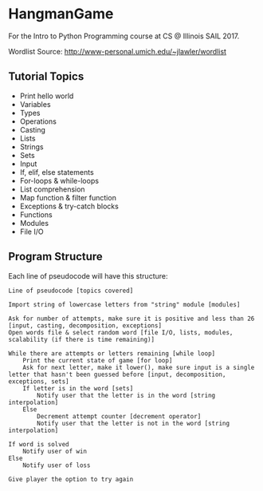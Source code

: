 # HangmanGame
For the Intro to Python Programming course at CS @ Illinois SAIL 2017.

Wordlist Source: http://www-personal.umich.edu/~jlawler/wordlist

## Tutorial Topics
- Print hello world
- Variables
- Types
- Operations
- Casting
- Lists
- Strings
- Sets
- Input
- If, elif, else statements
- For-loops & while-loops
- List comprehension
- Map function & filter function
- Exceptions & try-catch blocks
- Functions
- Modules
- File I/O

## Program Structure
Each line of pseudocode will have this structure:
```
Line of pseudocode [topics covered]
```

```
Import string of lowercase letters from "string" module [modules]

Ask for number of attempts, make sure it is positive and less than 26 [input, casting, decomposition, exceptions]
Open words file & select random word [file I/O, lists, modules, scalability (if there is time remaining)]

While there are attempts or letters remaining [while loop]
    Print the current state of game [for loop]
    Ask for next letter, make it lower(), make sure input is a single letter that hasn't been guessed before [input, decomposition, exceptions, sets]
    If letter is in the word [sets]
        Notify user that the letter is in the word [string interpolation]
    Else
        Decrement attempt counter [decrement operator]
        Notify user that the letter is not in the word [string interpolation]

If word is solved
    Notify user of win
Else
    Notify user of loss

Give player the option to try again
```
